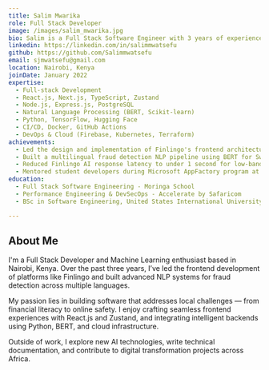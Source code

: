 ```yaml
---
title: Salim Mwarika
role: Full Stack Developer
image: /images/salim_mwarika.jpg
bio: Salim is a Full Stack Software Engineer with 3 years of experience building scalable web applications and 2 years in Machine Learning and NLP. He’s passionate about solving real-world problems in Africa using innovative software and AI solutions. He has led frontend architecture, built multilingual NLP pipelines, and developed real-time, low-latency applications using modern technologies.
linkedin: https://linkedin.com/in/salimmwatsefu
github: https://github.com/Salimmwatsefu
email: sjmwatsefu@gmail.com
location: Nairobi, Kenya
joinDate: January 2022
expertise:
  - Full-stack Development
  - React.js, Next.js, TypeScript, Zustand
  - Node.js, Express.js, PostgreSQL
  - Natural Language Processing (BERT, Scikit-learn)
  - Python, TensorFlow, Hugging Face
  - CI/CD, Docker, GitHub Actions
  - DevOps & Cloud (Firebase, Kubernetes, Terraform)
achievements:
  - Led the design and implementation of Finlingo's frontend architecture
  - Built a multilingual fraud detection NLP pipeline using BERT for Swahili and English
  - Reduced Finlingo AI response latency to under 1 second for low-bandwidth environments
  - Mentored student developers during Microsoft AppFactory program at USIU
education:
  - Full Stack Software Engineering - Moringa School
  - Performance Engineering & DevSecOps - Accelerate by Safaricom
  - BSc in Software Engineering, United States International University - Africa

---
```


## About Me

I'm a Full Stack Developer and Machine Learning enthusiast based in Nairobi, Kenya. Over the past three years, I’ve led the frontend development of platforms like Finlingo and built advanced NLP systems for fraud detection across multiple languages.

My passion lies in building software that addresses local challenges — from financial literacy to online safety. I enjoy crafting seamless frontend experiences with React.js and Zustand, and integrating intelligent backends using Python, BERT, and cloud infrastructure.

Outside of work, I explore new AI technologies, write technical documentation, and contribute to digital transformation projects across Africa.





